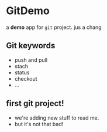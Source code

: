 # GitDemo
a **demo** app for `git` project.
jus a chang
## Git keywords
* push and pull
* stach
* status
* checkout
* ...

## first git project!
* we're adding new stuff to read me.
* but it's not that bad!
